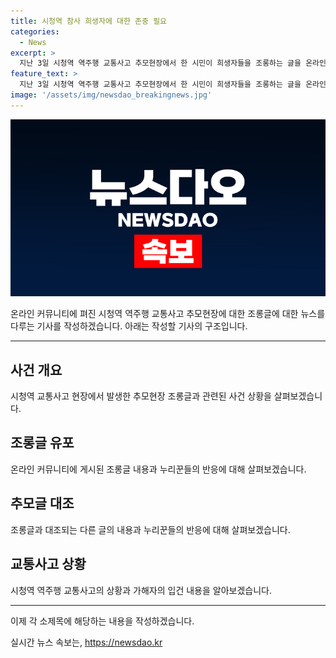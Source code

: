 ```yaml
---
title: 시청역 참사 희생자에 대한 존중 필요
categories:
  - News
excerpt: >
  지난 3일 시청역 역주행 교통사고 추모현장에서 한 시민이 희생자들을 조롱하는 글을 온라인에 게재해 논란이 되고 있다. 해당 글은 희생자들을 토마토 주스에 비유하며 조롱하는 내용이었고, 누리꾼들의 비난을 받았다. 또 다른 글에서는 멀리서 온 추모객으로 보이는 시민의 조롱적인 메모와 하트가 붙은 사진도 논란이 되고 있다. 9명의 사망자와 6명의 부상자가 발생한 이번 사고의 가해자는 업무상과실치사상 위반 혐의로 경찰에 의해 입건됐으며, 가해자는 급발진이 원인이라 주장하고 있다.
feature_text: >
  지난 3일 시청역 역주행 교통사고 추모현장에서 한 시민이 희생자들을 조롱하는 글을 온라인에 게재해 논란이 되고 있다. 해당 글은 희생자들을 토마토 주스에 비유하며 조롱하는 내용이었고, 누리꾼들의 비난을 받았다. 또 다른 글에서는 멀리서 온 추모객으로 보이는 시민의 조롱적인 메모와 하트가 붙은 사진도 논란이 되고 있다. 9명의 사망자와 6명의 부상자가 발생한 이번 사고의 가해자는 업무상과실치사상 위반 혐의로 경찰에 의해 입건됐으며, 가해자는 급발진이 원인이라 주장하고 있다.
image: '/assets/img/newsdao_breakingnews.jpg'
---
```


<p><img src="/assets/img/newsdao_breakingnews.jpg" alt="ontimetimes 속보" /></p>

<p>온라인 커뮤니티에 펴진 시청역 역주행 교통사고 추모현장에 대한 조롱글에 대한 뉴스를 다루는 기사를 작성하겠습니다. 아래는 작성할 기사의 구조입니다.</p>

<hr />

<h2 data-ke-size="size26">사건 개요</h2>

<p data-ke-size="size16">시청역 교통사고 현장에서 발생한 추모현장 조롱글과 관련된 사건 상황을 살펴보겠습니다.</p>

<h2 data-ke-size="size26">조롱글 유포</h2>

<p data-ke-size="size16">온라인 커뮤니티에 게시된 조롱글 내용과 누리꾼들의 반응에 대해 살펴보겠습니다.</p>

<h2 data-ke-size="size26">추모글 대조</h2>

<p data-ke-size="size16">조롱글과 대조되는 다른 글의 내용과 누리꾼들의 반응에 대해 살펴보겠습니다.</p>

<h2 data-ke-size="size26">교통사고 상황</h2>

<p data-ke-size="size16">시청역 역주행 교통사고의 상황과 가해자의 입건 내용을 알아보겠습니다.</p>

<hr />

<p>이제 각 소제목에 해당하는 내용을 작성하겠습니다.</p>
실시간 뉴스 속보는, <a href="https://newsdao.kr" rel="dofollow">https://newsdao.kr</a>


